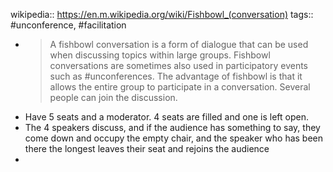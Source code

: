 ---
---

wikipedia:: https://en.m.wikipedia.org/wiki/Fishbowl_(conversation)
tags:: #unconference, #facilitation

- > A fishbowl conversation is a form of dialogue that can be used when discussing topics within large groups. Fishbowl conversations are sometimes also used in participatory events such as #unconferences. The advantage of fishbowl is that it allows the entire group to participate in a conversation. Several people can join the discussion.
- Have 5 seats and a moderator. 4 seats are filled and one is left open.
- The 4 speakers discuss, and if the audience has something to say, they come down and occupy the empty chair, and the speaker who has been there the longest leaves their seat and rejoins the audience
-